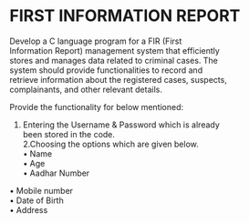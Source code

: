 # FIRST INFORMATION REPORT
Develop a C language program for a FIR (First  
Information Report) management system that efficiently  
stores and manages data related to criminal cases. The  
system should provide functionalities to record and  
retrieve information about the registered cases, suspects,  
complainants, and other relevant details.  

Provide the functionality for below mentioned:  
1. Entering the Username & Password which is already  
been stored in the code.  
2.Choosing the options which are given below.  
• Name  
• Age  
• Aadhar Number

• Mobile number  
• Date of Birth  
• Address
